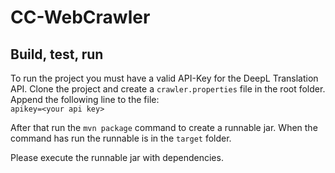 # CC-WebCrawler

## Build, test, run

To run the project you must have a valid API-Key for the DeepL Translation API. Clone the project and create
a `crawler.properties` file in the root folder. Append the following line to the file:
<br> `apikey=<your api key>`

After that run the `mvn package` command to create a runnable jar. When the command has run the runnable is in
the `target` folder.

Please execute the runnable jar with dependencies.